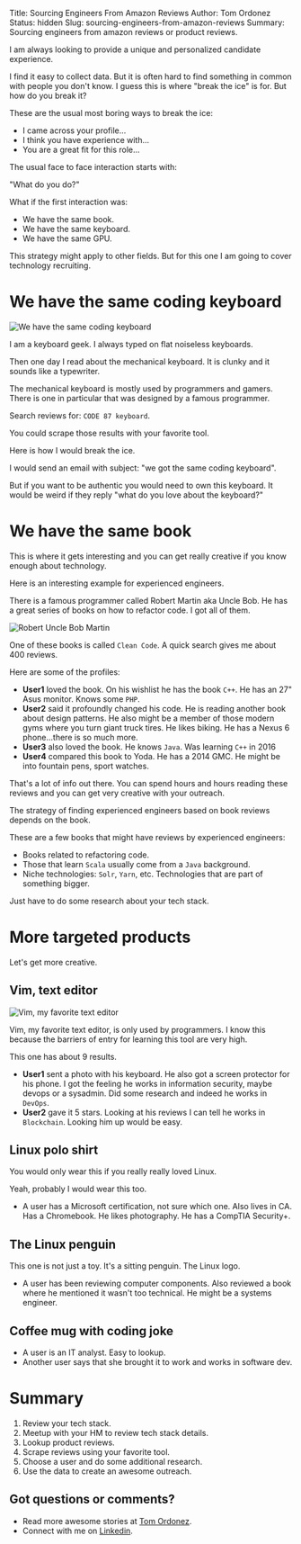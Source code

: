 Title: Sourcing Engineers From Amazon Reviews
Author: Tom Ordonez
Status: hidden
Slug: sourcing-engineers-from-amazon-reviews
Summary: Sourcing engineers from amazon reviews or product reviews.

I am always looking to provide a unique and personalized candidate experience.

I find it easy to collect data. But it is often hard to find something in common with people you don't know. I guess this is where "break the ice" is for. But how do you break it?

These are the usual most boring ways to break the ice:

* I came across your profile...
* I think you have experience with...
* You are a great fit for this role...

The usual face to face interaction starts with:

"What do you do?"

What if the first interaction was:

* We have the same book.
* We have the same keyboard.
* We have the same GPU.

This strategy might apply to other fields. But for this one I am going to cover technology recruiting.

# We have the same coding keyboard

![We have the same coding keyboard]({static}/images/sourcing-engineers-from-amazon-reviews.jpg)

I am a keyboard geek. I always typed on flat noiseless keyboards.

Then one day I read about the mechanical keyboard. It is clunky and it sounds like a typewriter.

The mechanical keyboard is mostly used by programmers and gamers. There is one in particular that was designed by a famous programmer.

Search reviews for: `CODE 87 keyboard`.

You could scrape those results with your favorite tool.

Here is how I would break the ice.

I would send an email with subject: "we got the same coding keyboard".

But if you want to be authentic you would need to own this keyboard. It would be weird if they reply "what do you love about the keyboard?"

# We have the same book

This is where it gets interesting and you can get really creative if you know enough about technology.

Here is an interesting example for experienced engineers.

There is a famous programmer called Robert Martin aka Uncle Bob. He has a great series of books on how to refactor code. I got all of them.

![Robert Uncle Bob Martin]({static}/images/robert-uncle-bob-martin.jpg)

One of these books is called `Clean Code`. A quick search gives me about 400 reviews.

Here are some of the profiles:

* **User1** loved the book. On his wishlist he has the book `C++`. He has an 27" Asus monitor. Knows some `PHP`.
* **User2** said it profoundly changed his code. He is reading another book about design patterns. He also might be a member of those modern gyms where you turn giant truck tires. He likes biking. He has a Nexus 6 phone...there is so much more.
* **User3** also loved the book. He knows `Java`. Was learning `C++` in 2016
* **User4** compared this book to Yoda. He has a 2014 GMC. He might be into fountain pens, sport watches.

That's a lot of info out there. You can spend hours and hours reading these reviews and you can get very creative with your outreach.

The strategy of finding experienced engineers based on book reviews depends on the book.

These are a few books that might have reviews by experienced engineers:

* Books related to refactoring code.
* Those that learn `Scala` usually come from a `Java` background.
* Niche technologies: `Solr`, `Yarn`, etc. Technologies that are part of something bigger.

Just have to do some research about your tech stack.

# More targeted products

Let's get more creative.

## Vim, text editor

![Vim, my favorite text editor]({static}/images/vim-favorite-text-editor.jpg)

Vim, my favorite text editor, is only used by programmers. I know this because the barriers of entry for learning this tool are very high.

This one has about 9 results.

* **User1** sent a photo with his keyboard. He also got a screen protector for his phone. I got the feeling he works in information security, maybe devops or a sysadmin. Did some research and indeed he works in `DevOps`.
* **User2** gave it 5 stars. Looking at his reviews I can tell he works in `Blockchain`. Looking him up would be easy.

## Linux polo shirt

You would only wear this if you really really loved Linux.

Yeah, probably I would wear this too.

* A user has a Microsoft certification, not sure which one. Also lives in CA. Has a Chromebook. He likes photography. He has a CompTIA Security+.

## The Linux penguin

This one is not just a toy. It's a sitting penguin. The Linux logo.

* A user has been reviewing computer components. Also reviewed a book where he mentioned it wasn't too technical. He might be a systems engineer.

## Coffee mug with coding joke

* A user is an IT analyst. Easy to lookup.
* Another user says that she brought it to work and works in software dev.

# Summary

1. Review your tech stack.
2. Meetup with your HM to review tech stack details.
3. Lookup product reviews.
4. Scrape reviews using your favorite tool.
5. Choose a user and do some additional research.
6. Use the data to create an awesome outreach.

## Got questions or comments?

* Read more awesome stories at <a href="https://www.tomordonez.com/" target="_blank">Tom Ordonez</a>.
* Connect with me on <a href="https://www.linkedin.com/in/tomordonez/" target="_blank">Linkedin</a>.

